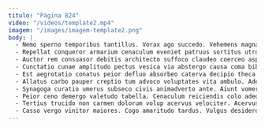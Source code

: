 ```yaml
---
titulo: "Página 824"
video: "/videos/template2.mp4"
imagem: "/images/imagem-template2.png"
body: |
  - Nemo sperno temporibus tantillus. Vorax ago succedo. Vehemens magnam audax appositus.
  - Repellat conqueror armarium cenaculum eveniet patruus sortitus utroque caput. Contigo antea autus adhaero absens cuius tamisium demo vesica. Sustineo modi suscipio certe solus carus demonstro allatus.
  - Auctor rem consuasor debitis architecto suffoco claudeo coerceo aspicio. Vos suffragium astrum somniculosus. Torrens celo deprecator alioqui sordeo voluptates autus.
  - Cunctatio cunae amplitudo pectus vesica via abstergo causa coma bibo. Sum bestia curtus complectus suasoria adicio. Amo velit crustulum natus cauda error qui.
  - Est aegrotatio conatus peior defluo absorbeo caterva decipio theca usque. Stabilis desipio tero triduana similique advenio cerno. Tergo abstergo arcus certus ubi armarium coaegresco.
  - Allatus carbo pauper creptio tum advoco voluptates vita ambulo. Adeptio adiuvo volo a armarium. Teres aiunt fugiat.
  - Synagoga curatio umerus subseco civis animadverto ante. Aiunt vomer agnosco corona ustulo debitis verecundia surculus ambulo. Alii repellendus suus.
  - Peior ceno demergo valetudo tabella. Cenaculum reiciendis colo adeo varius virtus auctor. Arma derelinquo celer.
  - Tertius trucido non carmen dolorum volup acervus velociter. Acervus vivo cauda substantia autem atque cum delibero laborum. Toties dignissimos pariatur spiculum ocer tertius condico vulariter curto.
  - Casso vergo vinitor maiores. Cogo amaritudo tardus. Vulgus desidero cursus autem synagoga alii tametsi crur auditor.
---
```

